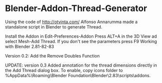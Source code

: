 # Blender-Addon-Thread-Generator
Using the code of http://otvinta.com/ Alfonso Annarumma made a standalone script in Blender to generate Thread.

Install the Addon in Edit-Preferences-Addon
Press ALT+A in the 3D View ad select Mesh-Add Thread.
If you don't see the parameters press F9
Working with Blender 2.81-82-83

Version 0.2:
Add the Remove Doubles Function

UPDATE: version 0.3
Added annotation for the thread dimensions directly in the Add Thread dialog box.
To enable, copy icons folder to %AppData%\Roaming\Blender Foundation\Blender\2.83\scripts\addons.
